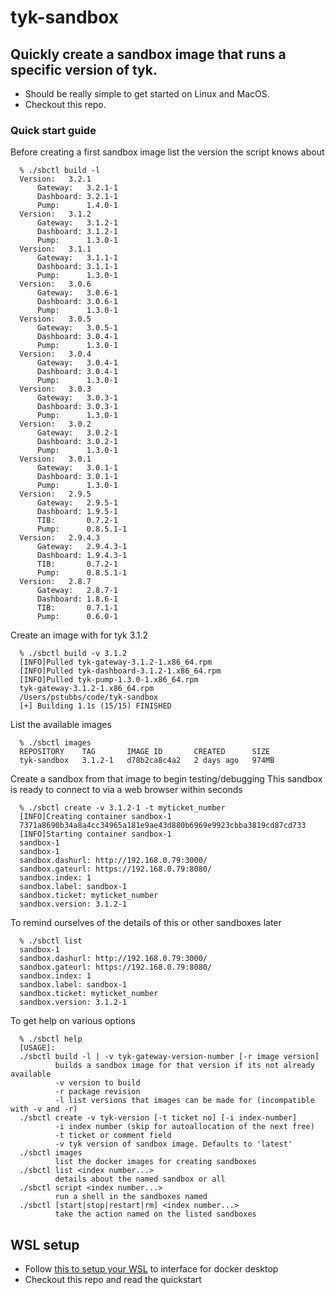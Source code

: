 # tyk-sandbox

## Quickly create a sandbox image that runs a specific version of tyk.

* Should be really simple to get started on Linux and MacOS. 
* Checkout this repo.

### Quick start guide

Before creating a first sandbox image list the version the script knows about

      % ./sbctl build -l
      Version:   3.2.1
          Gateway:   3.2.1-1
          Dashboard: 3.2.1-1
          Pump:      1.4.0-1
      Version:   3.1.2
          Gateway:   3.1.2-1
          Dashboard: 3.1.2-1
          Pump:      1.3.0-1
      Version:   3.1.1
          Gateway:   3.1.1-1
          Dashboard: 3.1.1-1
          Pump:      1.3.0-1
      Version:   3.0.6
          Gateway:   3.0.6-1
          Dashboard: 3.0.6-1
          Pump:      1.3.0-1
      Version:   3.0.5
          Gateway:   3.0.5-1
          Dashboard: 3.0.4-1
          Pump:      1.3.0-1
      Version:   3.0.4
          Gateway:   3.0.4-1
          Dashboard: 3.0.4-1
          Pump:      1.3.0-1
      Version:   3.0.3
          Gateway:   3.0.3-1
          Dashboard: 3.0.3-1
          Pump:      1.3.0-1
      Version:   3.0.2
          Gateway:   3.0.2-1
          Dashboard: 3.0.2-1
          Pump:      1.3.0-1
      Version:   3.0.1
          Gateway:   3.0.1-1
          Dashboard: 3.0.1-1
          Pump:      1.3.0-1
      Version:   2.9.5
          Gateway:   2.9.5-1
          Dashboard: 1.9.5-1
          TIB:       0.7.2-1
          Pump:      0.8.5.1-1
      Version:   2.9.4.3
          Gateway:   2.9.4.3-1
          Dashboard: 1.9.4.3-1
          TIB:       0.7.2-1
          Pump:      0.8.5.1-1
      Version:   2.8.7
          Gateway:   2.8.7-1
          Dashboard: 1.8.6-1
          TIB:       0.7.1-1
          Pump:      0.6.0-1

Create an image with for tyk 3.1.2

      % ./sbctl build -v 3.1.2
      [INFO]Pulled tyk-gateway-3.1.2-1.x86_64.rpm
      [INFO]Pulled tyk-dashboard-3.1.2-1.x86_64.rpm
      [INFO]Pulled tyk-pump-1.3.0-1.x86_64.rpm
      tyk-gateway-3.1.2-1.x86_64.rpm
      /Users/pstubbs/code/tyk-sandbox
      [+] Building 1.1s (15/15) FINISHED

List the available images

      % ./sbctl images
      REPOSITORY    TAG       IMAGE ID       CREATED      SIZE
      tyk-sandbox   3.1.2-1   d78b2ca8c4a2   2 days ago   974MB

Create a sandbox from that image to begin testing/debugging
This sandbox is ready to connect to via a web browser within seconds

      % ./sbctl create -v 3.1.2-1 -t myticket_number
      [INFO]Creating container sandbox-1
      7371a8690b34a8a4cc34965a181e9ae43d880b6969e9923cbba3819cd87cd733
      [INFO]Starting container sandbox-1
      sandbox-1
      sandbox-1
      sandbox.dashurl: http://192.168.0.79:3000/
      sandbox.gateurl: https://192.168.0.79:8080/
      sandbox.index: 1
      sandbox.label: sandbox-1
      sandbox.ticket: myticket_number
      sandbox.version: 3.1.2-1


To remind ourselves of the details of this or other sandboxes later

      % ./sbctl list
      sandbox-1
      sandbox.dashurl: http://192.168.0.79:3000/
      sandbox.gateurl: https://192.168.0.79:8080/
      sandbox.index: 1
      sandbox.label: sandbox-1
      sandbox.ticket: myticket_number
      sandbox.version: 3.1.2-1

To get help on various options

      % ./sbctl help
      [USAGE]:
      ./sbctl build -l | -v tyk-gateway-version-number [-r image version]
              builds a sandbox image for that version if its not already available
              -v version to build
              -r package revision
              -l list versions that images can be made for (incompatible with -v and -r)
      ./sbctl create -v tyk-version [-t ticket no] [-i index-number]
              -i index number (skip for autoallocation of the next free)
              -t ticket or comment field
              -v tyk version of sandbox image. Defaults to 'latest'
      ./sbctl images
              list the docker images for creating sandboxes
      ./sbctl list <index number...>
              details about the named sandbox or all
      ./sbctl script <index number...>
              run a shell in the sandboxes named
      ./sbctl [start|stop|restart|rm] <index number...>
              take the action named on the listed sandboxes

## WSL setup

* Follow [this to setup your WSL](https://nickjanetakis.com/blog/setting-up-docker-for-windows-and-wsl-to-work-flawlessly) to interface for docker desktop
* Checkout this repo and read the quickstart
